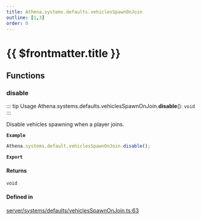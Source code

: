 ```yaml
---
title: Athena.systems.defaults.vehiclesSpawnOnJoin
outline: [1,3]
order: 0
---
```


# {{ $frontmatter.title }}


## Functions

### disable

::: tip Usage
Athena.systems.defaults.vehiclesSpawnOnJoin.**disable**(): `void`
:::

Disable vehicles spawning when a player joins.

**`Example`**

```ts
Athena.systems.default.vehiclesSpawnOnJoin.disable();
```

**`Export`**

#### Returns

`void`

#### Defined in

[server/systems/defaults/vehiclesSpawnOnJoin.ts:63](https://github.com/Stuyk/altv-athena/blob/217ba5f/src/core/server/systems/defaults/vehiclesSpawnOnJoin.ts#L63)
